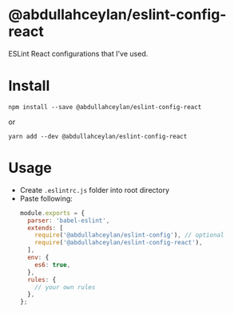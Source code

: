 # @abdullahceylan/eslint-config-react

ESLint React configurations that I've used.

# Install
`npm install --save @abdullahceylan/eslint-config-react`

or 

`yarn add --dev @abdullahceylan/eslint-config-react`

# Usage
- Create `.eslintrc.js` folder into root directory
- Paste following:
  ```js
  module.exports = {
    parser: 'babel-eslint',
    extends: [
      require('@abdullahceylan/eslint-config'), // optional
      require('@abdullahceylan/eslint-config-react'),
    ],
    env: {
      es6: true,
    },
    rules: {
      // your own rules
    },
  };
  ```